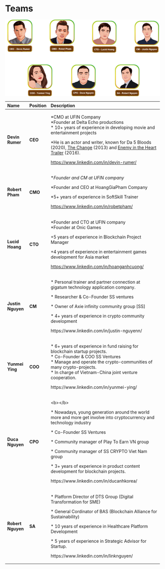 # Teams

![Vero Farm Teams](../.gitbook/assets/team.png)

<table>
  <thead>
    <tr>
      <th style="text-align:left">Name</th>
      <th style="text-align:left">Position</th>
      <th style="text-align:left">Description</th>
    </tr>
  </thead>
  <tbody>
    <tr>
      <td style="text-align:left"><b>Devin Rumer</b>
      </td>
      <td style="text-align:left"><b>CEO</b>
      </td>
      <td style="text-align:left">
        <p>*CMO at UFIN Company
          <br />*Founder at Delta Echo productions
          <br />* 10+ years of experience in developing movie and entertainment projects</p>
        <p>*He is an actor and writer, known for Da 5 Bloods (2020), <a href="https://www.imdb.com/title/tt2672678?ref_=nmbio_mbio">The Change</a> (2013)
          and <a href="https://www.imdb.com/title/tt5980456?ref_=nmbio_mbio">Enemy in the Heart Trailer</a> (2016).</p>
        <p></p>
        <p><a href="https://www.linkedin.com/in/devin-rumer/">https://www.linkedin.com/in/devin-rumer/</a>
        </p>
      </td>
    </tr>
    <tr>
      <td style="text-align:left"><b>Robert Pham</b>
      </td>
      <td style="text-align:left"><b>CMO</b>
      </td>
      <td style="text-align:left">
        <p>*<em>Founder and CM at UFIN company </em>
        </p>
        <p>*Founder and CEO at HoangGiaPham Company</p>
        <p>*5+ years of experience in SoftSkill Trainer</p>
        <p></p>
        <p><a href="https://www.linkedin.com/in/robetpham/">https://www.linkedin.com/in/robetpham/</a>
        </p>
      </td>
    </tr>
    <tr>
      <td style="text-align:left"><b>Lucid Hoang</b>
        <br />
      </td>
      <td style="text-align:left"><b> CTO</b>
      </td>
      <td style="text-align:left">
        <p>*Founder and CTO at UFIN company
          <br />*Founder at Onic Games</p>
        <p>+5 years of experience in Blockchain Project Manager</p>
        <p>+4 years of experience in entertainment games development for Asia market</p>
        <p></p>
        <p><a href="https://www.linkedin.com/in/hoanganhcuong/">https://www.linkedin.com/in/hoanganhcuong/</a>
        </p>
      </td>
    </tr>
    <tr>
      <td style="text-align:left"><b>Justin Nguyen</b>
      </td>
      <td style="text-align:left"><b>CM</b>
      </td>
      <td style="text-align:left">
        <p>* Personal trainer and partner connection at gigatum technology application
          company.</p>
        <p>* Researcher &amp; Co-Founder SS ventures</p>
        <p>* Owner of Axie infinity community group [SS]</p>
        <p>* 4+ years of experience in crypto community development</p>
        <p></p>
        <p>https://www.linkedin.com/in/justin-nguyenn/</p>
      </td>
    </tr>
    <tr>
      <td style="text-align:left"><b>Yunmei Ying</b>
      </td>
      <td style="text-align:left"><b>COO</b>
      </td>
      <td style="text-align:left">
        <p>* 6+ years of experience in fund raising for blockchain startup projects.
          <br
          />* Co-Founder &amp; COO SS Ventures
          <br />* Manage and operate the crypto-communities of many crypto-projects.
          <br
          />* In charge of Vietnam-China joint venture cooperation.</p>
        <p></p>
        <p>https://www.linkedin.com/in/yunmei-ying/</p>
      </td>
    </tr>
    <tr>
      <td style="text-align:left"><b>Duca Nguyen</b>
      </td>
      <td style="text-align:left"><b>CPO</b>
      </td>
      <td style="text-align:left">
        <p>&lt;b&gt;&lt;/b&gt;</p>
        <p>* Nowadays, young generation around the world more and more get involve
          into cryptocurrency and technology industry</p>
        <p>* Co-Founder SS Ventures</p>
        <p>* Community manager of Play To Earn VN group</p>
        <p>* Community manager of SS CRYPTO Viet Nam group</p>
        <p>* 3+ years of experience in product content development for blockchain
          projects.</p>
        <p></p>
        <p>https://www.linkedin.com/in/ducanhkorea/</p>
      </td>
    </tr>
    <tr>
      <td style="text-align:left"><b>Robert Nguyen</b>
        <br />
      </td>
      <td style="text-align:left"><b>SA</b>
      </td>
      <td style="text-align:left">
        <p>* Platform Director of DTS Group (Digital Transformation for SME)</p>
        <p>* General Cordinator of BAS (Blockchain Alliance for Sustainability)</p>
        <p>* 10 years of experience in Healthcare Platform Development</p>
        <p>* 5 years of experience in Strategic Advisor for Startup.</p>
        <p></p>
        <p>https://www.linkedin.com/in/linknguyen/</p>
      </td>
    </tr>
  </tbody>
</table>

